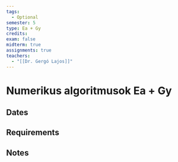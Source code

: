 ```yaml
---
tags:
  - Optional
semester: 5
type: Ea + Gy
credits: 
exam: false
midterm: true
assignments: true
teachers:
  - "[[Dr. Gergó Lajos]]"
---
```

# Numerikus algoritmusok Ea + Gy
## Dates
## Requirements
## Notes
